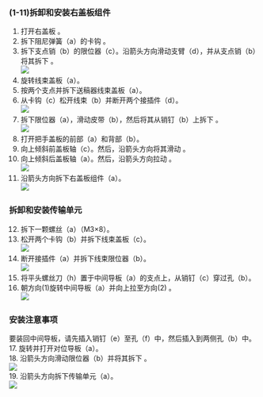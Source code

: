 ### (1-11)拆卸和安装右盖板组件  
1. 打开右盖板 。  
2. 拆下阻尼弹簧（a）的卡钩 。  
3. 拆下支点销（b）的限位器（c）。沿箭头方向滑动支臂（d），并从支点销（b）将其拆下 。  
![](./image/image-21.png)   
4. 旋转线束盖板（a）。  
5. 按两个支点并拆下送稿器线束盖板（a）。  
6. 从卡钩（c）松开线束（b）并断开两个接插件（d）。  
![](./image/image-22.png)  
7. 拆下限位器（a），滑动皮带（b），然后将其从销钉（b）上拆下 。   
![](./image/image-23.png)  
8. 打开把手盖板的前部（a）和背部（b）。  
9.  向上倾斜前盖板轴（c）。然后，沿箭头方向将其滑动 。  
10. 向上倾斜后盖板轴（a）。然后，沿箭头方向拉动 。  
![](./image/image-24.png)  
11. 沿箭头方向拆下右盖板组件（a）。  
![](./image/image-25.png)  
### **拆卸和安装传输单元**  
12. 拆下一颗螺丝（a）（M3×8）。
13. 松开两个卡钩（b）并拆下线束盖板（c）。  
![](./image/image-26.png)
14. 断开接插件（a）并拆下线束限位器（b）。  
![](./image/image-27.png)  
15. 将平头螺丝刀（h）置于中间导板（a）的支点上，从销钉（c）穿过孔（b）。   
16. 朝方向(1)旋转中间导板（a）并向上拉至方向(2) 。  
![](./image/image-28.png)   
### **安装注意事项**  
要装回中间导板，请先插入销钉（e）至孔（f）中，然后插入到两侧孔（b）中。
17. 旋转并打开对位导板（a）。  
18. 沿箭头方向滑动限位器（b）并将其拆下 。  
![](./image/image-29.png)  
19. 沿箭头方向拆下传输单元（a）。  
![](./image/image-30.png)   
